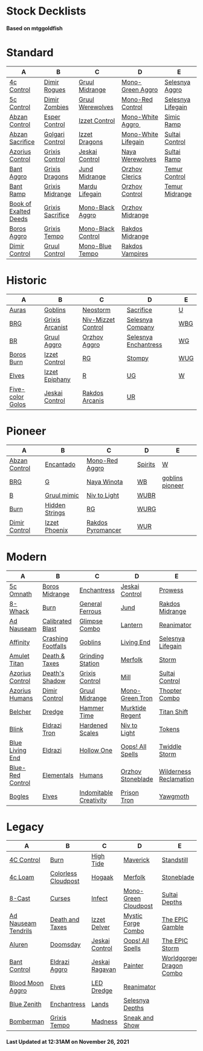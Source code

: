 # Stock Decklists
#### Based on mtggoldfish


# Standard

|                                      A                                       |                                 B                                  |                                   C                                    |                                    D                                     |                                  E                                   |
|------------------------------------------------------------------------------|--------------------------------------------------------------------|------------------------------------------------------------------------|--------------------------------------------------------------------------|----------------------------------------------------------------------|
|[4c Control](./mtggoldfish/Standard/decks/4c_Control.md)                      |[Dimir Rogues](./mtggoldfish/Standard/decks/Dimir_Rogues.md)        |[Gruul Midrange](./mtggoldfish/Standard/decks/Gruul_Midrange.md)        |[Mono-Green Aggro](./mtggoldfish/Standard/decks/Mono-Green_Aggro.md)      |[Selesnya Aggro](./mtggoldfish/Standard/decks/Selesnya_Aggro.md)      |
|[5c Control](./mtggoldfish/Standard/decks/5c_Control.md)                      |[Dimir Zombies](./mtggoldfish/Standard/decks/Dimir_Zombies.md)      |[Gruul Werewolves](./mtggoldfish/Standard/decks/Gruul_Werewolves.md)    |[Mono-Red Control](./mtggoldfish/Standard/decks/Mono-Red_Control.md)      |[Selesnya Lifegain](./mtggoldfish/Standard/decks/Selesnya_Lifegain.md)|
|[Abzan Control](./mtggoldfish/Standard/decks/Abzan_Control.md)                |[Esper Control](./mtggoldfish/Standard/decks/Esper_Control.md)      |[Izzet Control](./mtggoldfish/Standard/decks/Izzet_Control.md)          |[Mono-White Aggro ️](./mtggoldfish/Standard/decks/Mono-White_Aggro_️.md)  |[Simic Ramp](./mtggoldfish/Standard/decks/Simic_Ramp.md)              |
|[Abzan Sacrifice](./mtggoldfish/Standard/decks/Abzan_Sacrifice.md)            |[Golgari Control](./mtggoldfish/Standard/decks/Golgari_Control.md)  |[Izzet Dragons](./mtggoldfish/Standard/decks/Izzet_Dragons.md)          |[Mono-White Lifegain](./mtggoldfish/Standard/decks/Mono-White_Lifegain.md)|[Sultai Control](./mtggoldfish/Standard/decks/Sultai_Control.md)      |
|[Azorius Control](./mtggoldfish/Standard/decks/Azorius_Control.md)            |[Grixis Control](./mtggoldfish/Standard/decks/Grixis_Control.md)    |[Jeskai Control](./mtggoldfish/Standard/decks/Jeskai_Control.md)        |[Naya Werewolves](./mtggoldfish/Standard/decks/Naya_Werewolves.md)        |[Sultai Ramp](./mtggoldfish/Standard/decks/Sultai_Ramp.md)            |
|[Bant Aggro](./mtggoldfish/Standard/decks/Bant_Aggro.md)                      |[Grixis Dragons](./mtggoldfish/Standard/decks/Grixis_Dragons.md)    |[Jund Midrange](./mtggoldfish/Standard/decks/Jund_Midrange.md)          |[Orzhov Clerics](./mtggoldfish/Standard/decks/Orzhov_Clerics.md)          |[Temur Control](./mtggoldfish/Standard/decks/Temur_Control.md)        |
|[Bant Ramp](./mtggoldfish/Standard/decks/Bant_Ramp.md)                        |[Grixis Midrange](./mtggoldfish/Standard/decks/Grixis_Midrange.md)  |[Mardu Lifegain](./mtggoldfish/Standard/decks/Mardu_Lifegain.md)        |[Orzhov Control](./mtggoldfish/Standard/decks/Orzhov_Control.md)          |[Temur Midrange](./mtggoldfish/Standard/decks/Temur_Midrange.md)      |
|[Book of Exalted Deeds](./mtggoldfish/Standard/decks/Book_of_Exalted_Deeds.md)|[Grixis Sacrifice](./mtggoldfish/Standard/decks/Grixis_Sacrifice.md)|[Mono-Black Aggro](./mtggoldfish/Standard/decks/Mono-Black_Aggro.md)    |[Orzhov Midrange](./mtggoldfish/Standard/decks/Orzhov_Midrange.md)        |                                                                      |
|[Boros Aggro](./mtggoldfish/Standard/decks/Boros_Aggro.md)                    |[Grixis Tempo](./mtggoldfish/Standard/decks/Grixis_Tempo.md)        |[Mono-Black Control](./mtggoldfish/Standard/decks/Mono-Black_Control.md)|[Rakdos Midrange](./mtggoldfish/Standard/decks/Rakdos_Midrange.md)        |                                                                      |
|[Dimir Control](./mtggoldfish/Standard/decks/Dimir_Control.md)                |[Gruul Control](./mtggoldfish/Standard/decks/Gruul_Control.md)      |[Mono-Blue Tempo](./mtggoldfish/Standard/decks/Mono-Blue_Tempo.md)      |[Rakdos Vampires](./mtggoldfish/Standard/decks/Rakdos_Vampires.md)        |                                                                      |


# Historic

|                                 A                                  |                                B                                 |                                   C                                    |                                     D                                      |                    E                     |
|--------------------------------------------------------------------|------------------------------------------------------------------|------------------------------------------------------------------------|----------------------------------------------------------------------------|------------------------------------------|
|[Auras](./mtggoldfish/Historic/decks/Auras.md)                      |[Goblins](./mtggoldfish/Historic/decks/Goblins.md)                |[Neostorm](./mtggoldfish/Historic/decks/Neostorm.md)                    |[Sacrifice](./mtggoldfish/Historic/decks/Sacrifice.md)                      |[U](./mtggoldfish/Historic/decks/U.md)    |
|[BRG](./mtggoldfish/Historic/decks/BRG.md)                          |[Grixis Arcanist](./mtggoldfish/Historic/decks/Grixis_Arcanist.md)|[Niv-Mizzet Control](./mtggoldfish/Historic/decks/Niv-Mizzet_Control.md)|[Selesnya Company](./mtggoldfish/Historic/decks/Selesnya_Company.md)        |[WBG](./mtggoldfish/Historic/decks/WBG.md)|
|[BR](./mtggoldfish/Historic/decks/BR.md)                            |[Gruul Aggro](./mtggoldfish/Historic/decks/Gruul_Aggro.md)        |[Orzhov Aggro](./mtggoldfish/Historic/decks/Orzhov_Aggro.md)            |[Selesnya Enchantress](./mtggoldfish/Historic/decks/Selesnya_Enchantress.md)|[WG](./mtggoldfish/Historic/decks/WG.md)  |
|[Boros Burn](./mtggoldfish/Historic/decks/Boros_Burn.md)            |[Izzet Control](./mtggoldfish/Historic/decks/Izzet_Control.md)    |[RG](./mtggoldfish/Historic/decks/RG.md)                                |[Stompy](./mtggoldfish/Historic/decks/Stompy.md)                            |[WUG](./mtggoldfish/Historic/decks/WUG.md)|
|[Elves](./mtggoldfish/Historic/decks/Elves.md)                      |[Izzet Epiphany](./mtggoldfish/Historic/decks/Izzet_Epiphany.md)  |[R](./mtggoldfish/Historic/decks/R.md)                                  |[UG](./mtggoldfish/Historic/decks/UG.md)                                    |[W](./mtggoldfish/Historic/decks/W.md)    |
|[Five-color Golos](./mtggoldfish/Historic/decks/Five-color_Golos.md)|[Jeskai Control](./mtggoldfish/Historic/decks/Jeskai_Control.md)  |[Rakdos Arcanis](./mtggoldfish/Historic/decks/Rakdos_Arcanis.md)        |[UR](./mtggoldfish/Historic/decks/UR.md)                                    |                                          |


# Pioneer

|                              A                              |                               B                               |                                  C                                  |                        D                        |                                E                                |
|-------------------------------------------------------------|---------------------------------------------------------------|---------------------------------------------------------------------|-------------------------------------------------|-----------------------------------------------------------------|
|[Abzan Control](./mtggoldfish/Pioneer/decks/Abzan_Control.md)|[Encantado](./mtggoldfish/Pioneer/decks/Encantado.md)          |[Mono-Red Aggro](./mtggoldfish/Pioneer/decks/Mono-Red_Aggro.md)      |[Spirits](./mtggoldfish/Pioneer/decks/Spirits.md)|[W](./mtggoldfish/Pioneer/decks/W.md)                            |
|[BRG](./mtggoldfish/Pioneer/decks/BRG.md)                    |[G](./mtggoldfish/Pioneer/decks/G.md)                          |[Naya Winota](./mtggoldfish/Pioneer/decks/Naya_Winota.md)            |[WB](./mtggoldfish/Pioneer/decks/WB.md)          |[goblins pioneer](./mtggoldfish/Pioneer/decks/goblins_pioneer.md)|
|[B](./mtggoldfish/Pioneer/decks/B.md)                        |[Gruul mimic](./mtggoldfish/Pioneer/decks/Gruul_mimic.md)      |[Niv to Light](./mtggoldfish/Pioneer/decks/Niv_to_Light.md)          |[WUBR](./mtggoldfish/Pioneer/decks/WUBR.md)      |                                                                 |
|[Burn](./mtggoldfish/Pioneer/decks/Burn.md)                  |[Hidden Strings](./mtggoldfish/Pioneer/decks/Hidden_Strings.md)|[RG](./mtggoldfish/Pioneer/decks/RG.md)                              |[WURG](./mtggoldfish/Pioneer/decks/WURG.md)      |                                                                 |
|[Dimir Control](./mtggoldfish/Pioneer/decks/Dimir_Control.md)|[Izzet Phoenix](./mtggoldfish/Pioneer/decks/Izzet_Phoenix.md)  |[Rakdos Pyromancer](./mtggoldfish/Pioneer/decks/Rakdos_Pyromancer.md)|[WUR](./mtggoldfish/Pioneer/decks/WUR.md)        |                                                                 |


# Modern

|                                A                                 |                                  B                                   |                                      C                                       |                                 D                                  |                                      E                                       |
|------------------------------------------------------------------|----------------------------------------------------------------------|------------------------------------------------------------------------------|--------------------------------------------------------------------|------------------------------------------------------------------------------|
|[5c Omnath](./mtggoldfish/Modern/decks/5c_Omnath.md)              |[Boros Midrange](./mtggoldfish/Modern/decks/Boros_Midrange.md)        |[Enchantress](./mtggoldfish/Modern/decks/Enchantress.md)                      |[Jeskai Control](./mtggoldfish/Modern/decks/Jeskai_Control.md)      |[Prowess](./mtggoldfish/Modern/decks/Prowess.md)                              |
|[8-Whack](./mtggoldfish/Modern/decks/8-Whack.md)                  |[Burn](./mtggoldfish/Modern/decks/Burn.md)                            |[General Ferrous](./mtggoldfish/Modern/decks/General_Ferrous.md)              |[Jund](./mtggoldfish/Modern/decks/Jund.md)                          |[Rakdos Midrange](./mtggoldfish/Modern/decks/Rakdos_Midrange.md)              |
|[Ad Nauseam](./mtggoldfish/Modern/decks/Ad_Nauseam.md)            |[Calibrated Blast](./mtggoldfish/Modern/decks/Calibrated_Blast.md)    |[Glimpse Combo](./mtggoldfish/Modern/decks/Glimpse_Combo.md)                  |[Lantern](./mtggoldfish/Modern/decks/Lantern.md)                    |[Reanimator](./mtggoldfish/Modern/decks/Reanimator.md)                        |
|[Affinity](./mtggoldfish/Modern/decks/Affinity.md)                |[Crashing Footfalls](./mtggoldfish/Modern/decks/Crashing_Footfalls.md)|[Goblins](./mtggoldfish/Modern/decks/Goblins.md)                              |[Living End](./mtggoldfish/Modern/decks/Living_End.md)              |[Selesnya Lifegain](./mtggoldfish/Modern/decks/Selesnya_Lifegain.md)          |
|[Amulet Titan](./mtggoldfish/Modern/decks/Amulet_Titan.md)        |[Death & Taxes](./mtggoldfish/Modern/decks/Death_&_Taxes.md)          |[Grinding Station](./mtggoldfish/Modern/decks/Grinding_Station.md)            |[Merfolk](./mtggoldfish/Modern/decks/Merfolk.md)                    |[Storm](./mtggoldfish/Modern/decks/Storm.md)                                  |
|[Azorius Control](./mtggoldfish/Modern/decks/Azorius_Control.md)  |[Death's Shadow](./mtggoldfish/Modern/decks/Death's_Shadow.md)        |[Grixis Control](./mtggoldfish/Modern/decks/Grixis_Control.md)                |[Mill](./mtggoldfish/Modern/decks/Mill.md)                          |[Sultai Control](./mtggoldfish/Modern/decks/Sultai_Control.md)                |
|[Azorius Humans](./mtggoldfish/Modern/decks/Azorius_Humans.md)    |[Dimir Control](./mtggoldfish/Modern/decks/Dimir_Control.md)          |[Gruul Midrange](./mtggoldfish/Modern/decks/Gruul_Midrange.md)                |[Mono-Green Tron](./mtggoldfish/Modern/decks/Mono-Green_Tron.md)    |[Thopter Combo](./mtggoldfish/Modern/decks/Thopter_Combo.md)                  |
|[Belcher](./mtggoldfish/Modern/decks/Belcher.md)                  |[Dredge](./mtggoldfish/Modern/decks/Dredge.md)                        |[Hammer Time](./mtggoldfish/Modern/decks/Hammer_Time.md)                      |[Murktide Regent](./mtggoldfish/Modern/decks/Murktide_Regent.md)    |[Titan Shift](./mtggoldfish/Modern/decks/Titan_Shift.md)                      |
|[Blink](./mtggoldfish/Modern/decks/Blink.md)                      |[Eldrazi Tron](./mtggoldfish/Modern/decks/Eldrazi_Tron.md)            |[Hardened Scales](./mtggoldfish/Modern/decks/Hardened_Scales.md)              |[Niv to Light](./mtggoldfish/Modern/decks/Niv_to_Light.md)          |[Tokens](./mtggoldfish/Modern/decks/Tokens.md)                                |
|[Blue Living End](./mtggoldfish/Modern/decks/Blue_Living_End.md)  |[Eldrazi](./mtggoldfish/Modern/decks/Eldrazi.md)                      |[Hollow One](./mtggoldfish/Modern/decks/Hollow_One.md)                        |[Oops! All Spells](./mtggoldfish/Modern/decks/Oops!_All_Spells.md)  |[Twiddle Storm](./mtggoldfish/Modern/decks/Twiddle_Storm.md)                  |
|[Blue-Red Control](./mtggoldfish/Modern/decks/Blue-Red_Control.md)|[Elementals](./mtggoldfish/Modern/decks/Elementals.md)                |[Humans](./mtggoldfish/Modern/decks/Humans.md)                                |[Orzhov Stoneblade](./mtggoldfish/Modern/decks/Orzhov_Stoneblade.md)|[Wilderness Reclamation](./mtggoldfish/Modern/decks/Wilderness_Reclamation.md)|
|[Bogles](./mtggoldfish/Modern/decks/Bogles.md)                    |[Elves](./mtggoldfish/Modern/decks/Elves.md)                          |[Indomitable Creativity](./mtggoldfish/Modern/decks/Indomitable_Creativity.md)|[Prison Tron](./mtggoldfish/Modern/decks/Prison_Tron.md)            |[Yawgmoth](./mtggoldfish/Modern/decks/Yawgmoth.md)                            |


# Legacy

|                                   A                                    |                                   B                                    |                              C                               |                                    D                                     |                                        E                                         |
|------------------------------------------------------------------------|------------------------------------------------------------------------|--------------------------------------------------------------|--------------------------------------------------------------------------|----------------------------------------------------------------------------------|
|[4C Control](./mtggoldfish/Legacy/decks/4C_Control.md)                  |[Burn](./mtggoldfish/Legacy/decks/Burn.md)                              |[High Tide](./mtggoldfish/Legacy/decks/High_Tide.md)          |[Maverick](./mtggoldfish/Legacy/decks/Maverick.md)                        |[Standstill](./mtggoldfish/Legacy/decks/Standstill.md)                            |
|[4c Loam](./mtggoldfish/Legacy/decks/4c_Loam.md)                        |[Colorless Cloudpost](./mtggoldfish/Legacy/decks/Colorless_Cloudpost.md)|[Hogaak](./mtggoldfish/Legacy/decks/Hogaak.md)                |[Merfolk](./mtggoldfish/Legacy/decks/Merfolk.md)                          |[Stoneblade](./mtggoldfish/Legacy/decks/Stoneblade.md)                            |
|[8-Cast](./mtggoldfish/Legacy/decks/8-Cast.md)                          |[Curses](./mtggoldfish/Legacy/decks/Curses.md)                          |[Infect](./mtggoldfish/Legacy/decks/Infect.md)                |[Mono-Green Cloudpost](./mtggoldfish/Legacy/decks/Mono-Green_Cloudpost.md)|[Sultai Depths](./mtggoldfish/Legacy/decks/Sultai_Depths.md)                      |
|[Ad Nauseam Tendrils](./mtggoldfish/Legacy/decks/Ad_Nauseam_Tendrils.md)|[Death and Taxes](./mtggoldfish/Legacy/decks/Death_and_Taxes.md)        |[Izzet Delver](./mtggoldfish/Legacy/decks/Izzet_Delver.md)    |[Mystic Forge Combo](./mtggoldfish/Legacy/decks/Mystic_Forge_Combo.md)    |[The EPIC Gamble](./mtggoldfish/Legacy/decks/The_EPIC_Gamble.md)                  |
|[Aluren](./mtggoldfish/Legacy/decks/Aluren.md)                          |[Doomsday](./mtggoldfish/Legacy/decks/Doomsday.md)                      |[Jeskai Control](./mtggoldfish/Legacy/decks/Jeskai_Control.md)|[Oops! All Spells](./mtggoldfish/Legacy/decks/Oops!_All_Spells.md)        |[The EPIC Storm](./mtggoldfish/Legacy/decks/The_EPIC_Storm.md)                    |
|[Bant Control](./mtggoldfish/Legacy/decks/Bant_Control.md)              |[Eldrazi Aggro](./mtggoldfish/Legacy/decks/Eldrazi_Aggro.md)            |[Jeskai Ragavan](./mtggoldfish/Legacy/decks/Jeskai_Ragavan.md)|[Painter](./mtggoldfish/Legacy/decks/Painter.md)                          |[Worldgorger Dragon Combo](./mtggoldfish/Legacy/decks/Worldgorger_Dragon_Combo.md)|
|[Blood Moon Aggro](./mtggoldfish/Legacy/decks/Blood_Moon_Aggro.md)      |[Elves](./mtggoldfish/Legacy/decks/Elves.md)                            |[LED Dredge](./mtggoldfish/Legacy/decks/LED_Dredge.md)        |[Reanimator](./mtggoldfish/Legacy/decks/Reanimator.md)                    |                                                                                  |
|[Blue Zenith](./mtggoldfish/Legacy/decks/Blue_Zenith.md)                |[Enchantress](./mtggoldfish/Legacy/decks/Enchantress.md)                |[Lands](./mtggoldfish/Legacy/decks/Lands.md)                  |[Selesnya Depths](./mtggoldfish/Legacy/decks/Selesnya_Depths.md)          |                                                                                  |
|[Bomberman](./mtggoldfish/Legacy/decks/Bomberman.md)                    |[Grixis Tempo](./mtggoldfish/Legacy/decks/Grixis_Tempo.md)              |[Madness](./mtggoldfish/Legacy/decks/Madness.md)              |[Sneak and Show](./mtggoldfish/Legacy/decks/Sneak_and_Show.md)            |                                                                                  |



#### Last Updated at 12:31AM on November 26, 2021